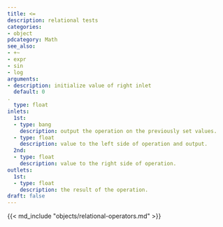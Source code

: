 ```yaml
---
title: <=
description: relational tests
categories:
- object
pdcategory: Math
see_also:
- +~
- expr
- sin
- log
arguments:
- description: initialize value of right inlet 
  default: 0
.
  type: float
inlets:
  1st:
  - type: bang
    description: output the operation on the previously set values.
  - type: float
    description: value to the left side of operation and output.
  2nd:
  - type: float
    description: value to the right side of operation.
outlets:
  1st:
  - type: float
    description: the result of the operation.
draft: false
---
```

{{< md_include "objects/relational-operators.md" >}}